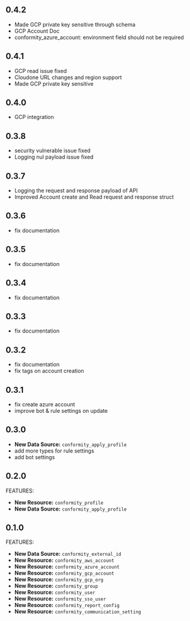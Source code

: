 ## 0.4.2
* Made GCP private key sensitive through schema
* GCP Account Doc
* conformity_azure_account: environment field should not be required

## 0.4.1
* GCP read issue fixed
* Cloudone URL changes and region support
* Made GCP private key sensitive

## 0.4.0
* GCP integration

## 0.3.8
* security vulnerable issue fixed
* Logging nul payload issue fixed

## 0.3.7

* Logging the request and response payload of API
* Improved Account create and Read request and response struct

## 0.3.6

* fix documentation

## 0.3.5

* fix documentation

## 0.3.4

* fix documentation

## 0.3.3

* fix documentation

## 0.3.2

* fix documentation
* fix tags on account creation

## 0.3.1

* fix create azure account
* improve bot & rule settings on update

## 0.3.0

* **New Data Source:** `conformity_apply_profile`
* add more types for rule settings
* add bot settings

## 0.2.0

FEATURES:

* **New Resource:** `conformity_profile`
* **New Data Source:** `conformity_apply_profile`

## 0.1.0

FEATURES:

* **New Data Source:** `conformity_external_id`
* **New Resource:** `conformity_aws_account`
* **New Resource:** `conformity_azure_account`
* **New Resource:** `conformity_gcp_account`
* **New Resource:** `conformity_gcp_org`
* **New Resource:** `conformity_group`
* **New Resource:** `conformity_user`
* **New Resource:** `conformity_sso_user`
* **New Resource:** `conformity_report_config`
* **New Resource:** `conformity_communication_setting`


